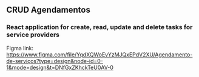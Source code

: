## CRUD Agendamentos

### React application for create, read, update and delete tasks for service providers

Figma link: https://www.figma.com/file/YqdXQWoEvYzMJQxEPdV2XU/Agendamento-de-serviços?type=design&node-id=0-1&mode=design&t=DNfGxZKhckTeU0AV-0

